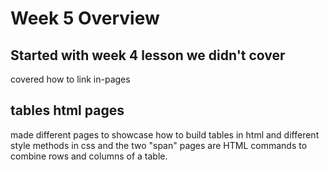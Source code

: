 # Week 5 Overview

## Started with week 4 lesson we didn't cover
covered how to link in-pages 

## tables html pages
made different pages to showcase how to build tables in html and different style methods in css and the two "span" pages are HTML commands to combine rows and columns of a table.